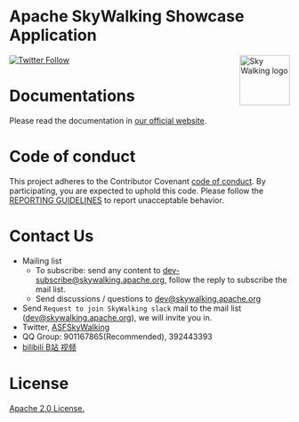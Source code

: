 # Apache SkyWalking Showcase Application

<img src="https://skywalking.apache.org/assets/logo.svg" alt="Sky Walking logo" height="90px" align="right" />

[![Twitter Follow](https://img.shields.io/twitter/follow/asfskywalking.svg?style=for-the-badge&label=Follow&logo=twitter)](https://twitter.com/AsfSkyWalking)

# Documentations

Please read the documentation in [our official website](https://skywalking.apache.org/).

# Code of conduct

This project adheres to the Contributor Covenant [code of conduct](https://www.apache.org/foundation/policies/conduct).
By participating, you are expected to uphold this code. Please follow
the [REPORTING GUIDELINES](https://www.apache.org/foundation/policies/conduct#reporting-guidelines) to report
unacceptable behavior.

# Contact Us

* Mailing list
    * To subscribe: send any content to dev-subscribe@skywalking.apache.org, follow the reply to subscribe the mail
      list.
    * Send discussions / questions to dev@skywalking.apache.org
* Send `Request to join SkyWalking slack` mail to the mail list (dev@skywalking.apache.org), we will invite you in.
* Twitter, [ASFSkyWalking](https://twitter.com/ASFSkyWalking)
* QQ Group: 901167865(Recommended), 392443393
* [bilibili B站 视频](https://space.bilibili.com/390683219)

# License

[Apache 2.0 License.](LICENSE)
